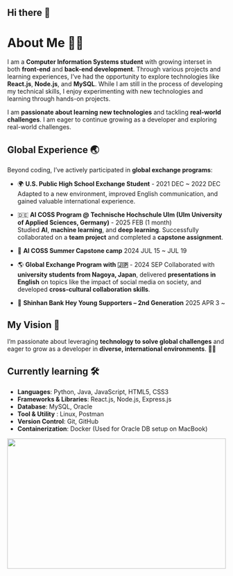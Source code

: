 ## Hi there 👋

<!--
**Bacococc/Bacococc** is a ✨ _special_ ✨ repository because its `README.md` (this file) appears on your GitHub profile.

Here are some ideas to get you started:

- 🔭 I’m currently working on ...
- 🌱 I’m currently learning ...
- 👯 I’m looking to collaborate on ...
- 🤔 I’m looking for help with ...
- 💬 Ask me about ...
- 📫 How to reach me: ...
- 😄 Pronouns: ...
- ⚡ Fun fact: ...

-->

# About Me 👩‍💻

I am a **Computer Information Systems student** with growing interset in both **front-end** and **back-end development**. Through various projects and learning experiences, I’ve had the opportunity to explore technologies like **React.js**, **Node.js**, and **MySQL**. While I am still in the process of developing my technical skills, I enjoy experimenting with new technologies and learning through hands-on projects.

I am **passionate about learning new technologies** and tackling **real-world challenges**. I am eager to continue growing as a developer and exploring real-world challenges.

## Global Experience 🌏

Beyond coding, I’ve actively participated in **global exchange programs**:

- 🌍 **U.S. Public High School Exchange Student** - 2021 DEC ~ 2022 DEC
  Adapted to a new environment, improved English communication, and gained valuable international experience.  

- 🇩🇪 **AI COSS Program @ Technische Hochschule Ulm (Ulm University of Applied Sciences, Germany)** - 2025 FEB (1 month)  
  Studied **AI**, **machine learning**, and **deep learning**. Successfully collaborated on a **team project** and completed a **capstone assignment**.
   
- 🤖 **AI COSS Summer Capstone camp** 2024 JUL 15 ~ JUL 19

- 🌎 **Global Exchange Program with 🇯🇵** - 2024 SEP 
  Collaborated with **university students from Nagoya, Japan**, delivered **presentations in English** on topics like the impact of social media on society, and developed **cross-cultural collaboration skills**.

- 🏦 **Shinhan Bank Hey Young Supporters – 2nd Generation** 2025 APR 3 ~ 
  

## My Vision 🌟

I’m passionate about leveraging **technology to solve global challenges** and eager to grow as a developer in **diverse, international environments**. 🚀💡

## Currently learning 🛠️

- **Languages**: Python, Java, JavaScript, HTML5, CSS3
- **Frameworks & Libraries**: React.js, Node.js, Express.js
- **Database**: MySQL, Oracle
- **Tool & Utility** : Linux, Postman
- **Version Control**: Git, GitHub
- **Containerization**: Docker (Used for Oracle DB setup on MacBook)


<a href="https://www.gitanimals.org/en_US?utm_medium=image&utm_source=Bacococc&utm_content=farm">
<img
  src="https://render.gitanimals.org/farms/Bacococc"
  width="100%"
  height="300"
/>
</a>
